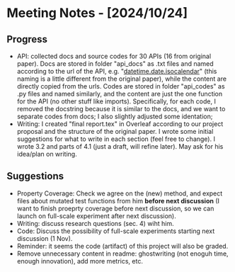# Meeting Notes - [2024/10/24]

## Progress

- API: collected docs and source codes for 30 APIs (16 from original paper). Docs are stored in folder "api_docs" as .txt files and named according to the url of the API, e.g. "[datetime.date.isocalendar](https://docs.python.org/3/library/datetime.html#datetime.date.isocalendar)" (this naming is a little different from the original paper), while the content are directly copied from the urls. Codes are stored in folder "api_codes" as .py files and named similarly, and the content are just the one function for the API (no other stuff like imports). Specifically, for each code, I removed the docstring because it is similar to the docs, and we want to separate codes from docs; I also slightly adjusted some identation; 
- Writing: I created "final report.tex" in Overleaf according to our project proposal and the structure of the original paper. I wrote some initial suggestions for what to write in each section (feel free to change). I wrote 3.2 and parts of 4.1 (just a draft, will refine later). May ask for his idea/plan on writing. 

## Suggestions

- Property Coverage: Check we agree on the (new) method, and expect files about mutated test functions from him **before next discussion** (I want to finish proeprty coverage before next discussion, so we can launch on full-scale experiment after next discussion).
- Writing: discuss research questions (sec. 4) wiht him.
- Code: Discuss the possibility of full-scale experiments starting next discussion (1 Nov).
- Reminder: it seems the code (artifact) of this project will also be graded.
- Remove unnecessary content in readme: ghostwriting (not enoguh time, enough innovation), add more metrics, etc.